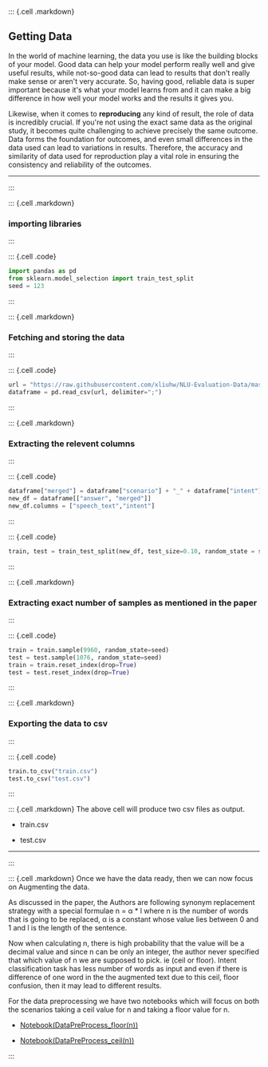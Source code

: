 ::: {.cell .markdown}
## Getting Data
In the world of machine learning, the data you use is like the building blocks of your model. Good data can help your model perform really well and give useful results, while not-so-good data can lead to results that don't really make sense or aren't very accurate. So, having good, reliable data is super important because it's what your model learns from and it can make a big difference in how well your model works and the results it gives you.

Likewise, when it comes to **reproducing** any kind of result, the role of data is incredibly crucial. If you're not using the exact same data as the original study, it becomes quite challenging to achieve precisely the same outcome. Data forms the foundation for outcomes, and even small differences in the data used can lead to variations in results. Therefore, the accuracy and similarity of data used for reproduction play a vital role in ensuring the consistency and reliability of the outcomes.

***
:::

::: {.cell .markdown}
### importing libraries
:::

::: {.cell .code}
``` python
import pandas as pd
from sklearn.model_selection import train_test_split
seed = 123
```
:::

::: {.cell .markdown}
### Fetching and storing the data
:::

::: {.cell .code}
``` python
url = "https://raw.githubusercontent.com/xliuhw/NLU-Evaluation-Data/master/Collected-Original-Data/paraphrases_and_intents_26k_normalised_all.csv"
dataframe = pd.read_csv(url, delimiter=";")
```
:::

::: {.cell .markdown}
### Extracting the relevent columns
:::

::: {.cell .code}
``` python
dataframe["merged"] = dataframe["scenario"] + "_" + dataframe["intent"]
new_df = dataframe[["answer", "merged"]]
new_df.columns = ["speech_text","intent"]
```
:::

::: {.cell .code}
``` python
train, test = train_test_split(new_df, test_size=0.10, random_state = seed)
```
:::

::: {.cell .markdown}
### Extracting exact number of samples as mentioned in the paper
:::

::: {.cell .code}
``` python
train = train.sample(9960, random_state=seed)
test = test.sample(1076, random_state=seed)
train = train.reset_index(drop=True)
test = test.reset_index(drop=True)
```
:::

::: {.cell .markdown}
### Exporting the data to csv
:::

::: {.cell .code}
``` python
train.to_csv("train.csv")
test.to_csv("test.csv")
```
:::

::: {.cell .markdown}
The above cell will produce two csv files as output.

-   train.csv

-   test.csv

***
:::


::: {.cell .markdown}
Once we have the data ready, then we can now focus on Augmenting the data.

As discussed in the paper, the Authors are following synonym replacement strategy with a special formulae n = α * l where n is the number of words that is going to be replaced, α is a constant whose value lies between 0 and 1 and l is the length of the sentence.

Now when calculating n, there is high probability that the value will be a decimal value and since n can be only an integer, the author never specified that which value of n we are supposed to pick. ie (ceil or floor). Intent classification task has less number of words as input and even if there is difference of one word in the the augmented text due to this ceil, floor confusion, then it may lead to different results.

For the data preprocessing we have two notebooks which will focus on both the scenarios taking a ceil value for n and taking a floor value for n.

-   [Notebook(DataPreProcess_floor(n))](/)

-   [Notebook(DataPreProcess_ceil(n))](/)

:::
